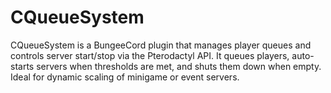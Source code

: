 # CQueueSystem
CQueueSystem is a BungeeCord plugin that manages player queues and controls server start/stop via the Pterodactyl API. It queues players, auto-starts servers when thresholds are met, and shuts them down when empty. Ideal for dynamic scaling of minigame or event servers.
